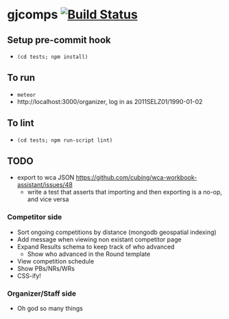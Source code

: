 gjcomps [![Build Status](https://travis-ci.org/jfly/gjcomps.png?branch=master)](https://travis-ci.org/jfly/gjcomps)
=======

## Setup pre-commit hook
- `(cd tests; npm install)`

## To run
- `meteor`
- http://localhost:3000/organizer, log in as 2011SELZ01/1990-01-02

## To lint
- `(cd tests; npm run-script lint)`

## TODO

- export to wca JSON https://github.com/cubing/wca-workbook-assistant/issues/48
  - write a test that asserts that importing and then exporting is a no-op, and vice versa

### Competitor side
- Sort ongoing competitions by distance (mongodb geospatial indexing)
- Add message when viewing non existant competitor page
- Expand Results schema to keep track of who advanced
  - Show who advanced in the Round template
- View competition schedule
- Show PBs/NRs/WRs
- CSS-ify!

### Organizer/Staff side
- Oh god so many things

